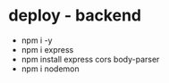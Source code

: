 # deploy - backend

- npm i -y
- npm i express
- npm install express cors body-parser
- npm i nodemon
